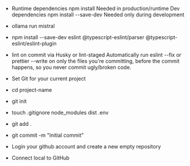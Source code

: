 - Runtime dependencies	npm install	Needed in production/runtime
Dev dependencies	npm install --save-dev	Needed only during development

- ollama run mistral
- npm install --save-dev eslint @typescript-eslint/parser @typescript-eslint/eslint-plugin
- lint on commit via Husky or lint-staged
Automatically run eslint --fix or prettier --write on only the files you're committing, before the commit happens, so you never commit ugly/broken code.
- Set Git for your current project
 - cd project-name
 - git init
 - touch .gitignore
    node_modules
    dist
    .env
 - git add .
 - git commit -m "Initial commit"
 - Login your github account and create a new empty repository
 - Connect local to GitHub
    


